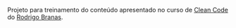 Projeto para treinamento do conteúdo apresentado no curso de [Clean Code](https://app.branas.io/clean-code-e-clean-architecture) do [Rodrigo Branas](https://www.youtube.com/user/rodrigobranas).
